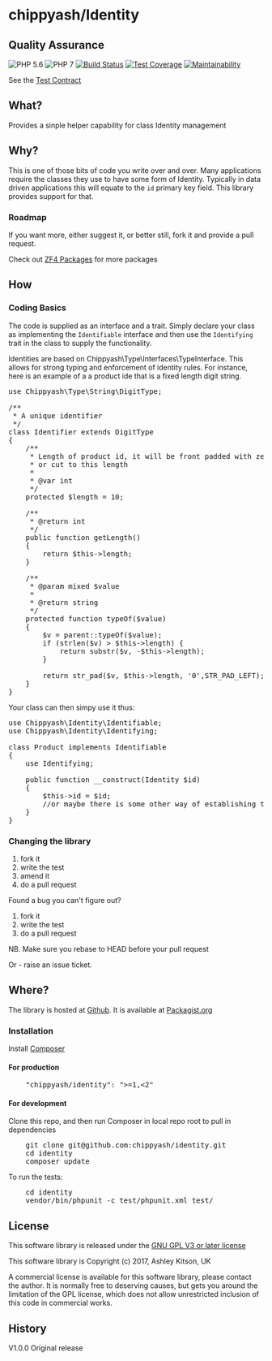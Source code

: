 # chippyash/Identity

## Quality Assurance

![PHP 5.6](https://img.shields.io/badge/PHP-5.6-blue.svg)
![PHP 7](https://img.shields.io/badge/PHP-7-blue.svg)
[![Build Status](https://travis-ci.org/chippyash/identity.svg)](https://travis-ci.org/chippyash/Identity)
[![Test Coverage](https://api.codeclimate.com/v1/badges/fc8854ae418eacd98d3d/test_coverage)](https://codeclimate.com/github/chippyash/identity/test_coverage)
[![Maintainability](https://api.codeclimate.com/v1/badges/fc8854ae418eacd98d3d/maintainability)](https://codeclimate.com/github/chippyash/identity/maintainability)

See the [Test Contract](https://github.com/chippyash/identity/blob/master/docs/Test-Contract.md)

## What?

Provides a sinple helper capability for class Identity management

## Why?

This is one of those bits of code you write over and over.  Many applications require 
the classes they use to have some form of Identity.  Typically in data driven applications
this will equate to the `id` primary key field.  This library provides support for that.
   
### Roadmap

   
If you want more, either suggest it, or better still, fork it and provide a pull request.

Check out [ZF4 Packages](http://zf4.biz/packages?utm_source=github&utm_medium=web&utm_campaign=blinks&utm_content=identity) for more packages

## How

### Coding Basics

The code is supplied as an interface and a trait.  Simply declare your class as
implementing the `Identifiable` interface and then use the `Identifying` trait in the
class to supply the functionality.

Identities are based on Chippyash\Type\Interfaces\TypeInterface.  This allows for
strong typing and enforcement of identity rules.  For instance, here is an example
of a a product ide that is a fixed length digit string.

<pre>
use Chippyash\Type\String\DigitType;

/**
 * A unique identifier
 */
class Identifier extends DigitType
{
    /**
     * Length of product id, it will be front padded with zeros to this length
     * or cut to this length
     *
     * @var int
     */
    protected $length = 10;

    /**
     * @return int
     */
    public function getLength()
    {
        return $this->length;
    }

    /**
     * @param mixed $value
     *
     * @return string
     */
    protected function typeOf($value)
    {
        $v = parent::typeOf($value);
        if (strlen($v) > $this->length) {
            return substr($v, -$this->length);
        }

        return str_pad($v, $this->length, '0',STR_PAD_LEFT);
    }
}
</pre> 

Your class can then simpy use it thus:

<pre>
use Chippyash\Identity\Identifiable;
use Chippyash\Identity\Identifying;

class Product implements Identifiable
{
	use Identifying;
	
	public function __construct(Identity $id)
	{
		$this->id = $id;
		//or maybe there is some other way of establishing the identity
	}
}
</pre>

### Changing the library

1.  fork it
2.  write the test
3.  amend it
4.  do a pull request

Found a bug you can't figure out?

1.  fork it
2.  write the test
3.  do a pull request

NB. Make sure you rebase to HEAD before your pull request

Or - raise an issue ticket.

## Where?

The library is hosted at [Github](https://github.com/chippyash/identity). It is
available at [Packagist.org](https://packagist.org/packages/chippyash/identity)

### Installation

Install [Composer](https://getcomposer.org/)

#### For production

<pre>
    "chippyash/identity": ">=1,<2"
</pre>

#### For development

Clone this repo, and then run Composer in local repo root to pull in dependencies

<pre>
    git clone git@github.com:chippyash/identity.git
    cd identity
    composer update
</pre>

To run the tests:

<pre>
    cd identity
    vendor/bin/phpunit -c test/phpunit.xml test/
</pre>

## License

This software library is released under the [GNU GPL V3 or later license](http://www.gnu.org/copyleft/gpl.html)

This software library is Copyright (c) 2017, Ashley Kitson, UK

A commercial license is available for this software library, please contact the author. 
It is normally free to deserving causes, but gets you around the limitation of the GPL
license, which does not allow unrestricted inclusion of this code in commercial works.

## History

V1.0.0 Original release
